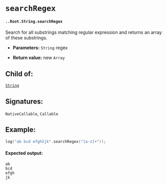 # `searchRegex`

#### `..Root.String.searchRegex`

Search for all substrings matching regular expression and returns an array of these substrings.

* **Parameters:** `String` regex

* **Return value:** new `Array`

## Child of:

[`String`](docs..Root.String.md)

## Signatures:

`NativeCallable`, `Callable`

## Example:

```c
log("ab bcd efghIjk".searchRegex("[a-z]+"));
```

#### Expected output:

```
ab
bcd
efgh
jk
```